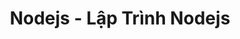 ---
layout: posts_by_category
categories: Nodejs
title: Nodejs - Lập Trình Nodejs
permalink: /category/nodejs
---